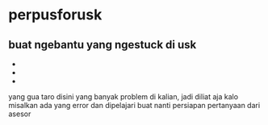 # perpusforusk
buat ngebantu yang ngestuck di usk
-
-
-
-
yang gua taro disini yang banyak problem di kalian, jadi diliat aja kalo misalkan ada yang error
dan dipelajari buat nanti persiapan pertanyaan dari asesor
